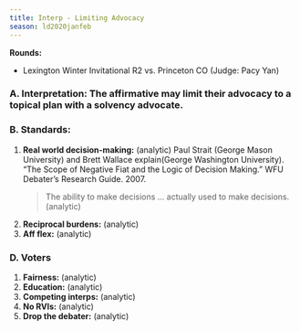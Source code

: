 ```yaml
---
title: Interp - Limiting Advocacy
season: ld2020janfeb
---
```


**Rounds:**
* Lexington Winter Invitational R2 vs. Princeton CO (Judge: Pacy Yan)

### A. Interpretation: The affirmative may limit their advocacy to a topical plan with a solvency advocate.

### B. Standards:
1. **Real world decision-making:** (analytic)
    Paul Strait (George Mason University) and Brett Wallace explain(George Washington University). “The Scope of Negative Fiat and the Logic of Decision Making.” WFU Debater’s Research Guide. 2007. 
    > The ability to make decisions ... actually used to make decisions.
    (analytic)
2. **Reciprocal burdens:** (analytic)
3. **Aff flex:** (analytic)

### D. Voters
1. **Fairness:** (analytic)
2. **Education:** (analytic)
3. **Competing interps:** (analytic)
4. **No RVIs:** (analytic)
5. **Drop the debater:** (analytic)
